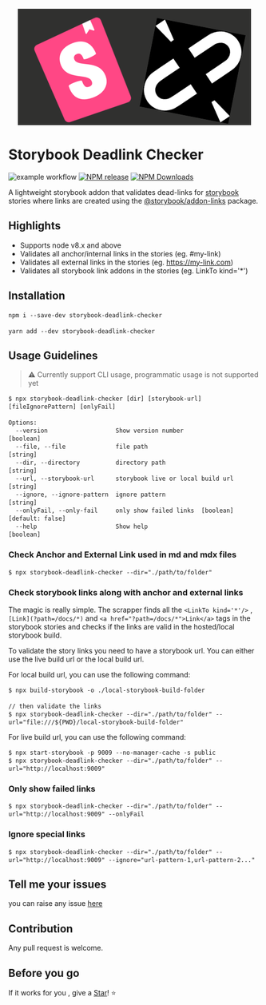 <p align="center">
  <img src="./assets/logo.png"/>
</p>

# Storybook Deadlink Checker

![example workflow](https://github.com/abhinaba-ghosh/storybook-deadlink-checker/actions/workflows/main.yml/badge.svg)
[![NPM release](https://img.shields.io/npm/v/storybook-deadlink-checker.svg 'NPM release')](https://www.npmjs.com/package/storybook-deadlink-checker)
[![NPM Downloads](https://img.shields.io/npm/dt/storybook-deadlink-checker.svg?style=flat-square)](https://www.npmjs.com/package/storybook-deadlink-checker)

A lightweight storybook addon that validates dead-links for [storybook](https://storybook.js.org/) stories where links are created using the [@storybook/addon-links](https://storybook.js.org/addons/@storybook/addon-links) package.

## Highlights

-   Supports node v8.x and above
-   Validates all anchor/internal links in the stories (eg. #my-link)
-   Validates all external links in the stories (eg. https://my-link.com)
-   Validates all storybook link addons in the stories (eg. LinkTo kind='\*')

## Installation

```
npm i --save-dev storybook-deadlink-checker

yarn add --dev storybook-deadlink-checker
```

## Usage Guidelines

> :warning: Currently support CLI usage, programmatic usage is not supported yet

```
$ npx storybook-deadlink-checker [dir] [storybook-url] [fileIgnorePattern] [onlyFail]

Options:
  --version                   Show version number                       [boolean]
  --file, --file              file path                                 [string]
  --dir, --directory          directory path                            [string]
  --url, --storybook-url      storybook live or local build url         [string]
  --ignore, --ignore-pattern  ignore pattern                            [string]
  --onlyFail, --only-fail     only show failed links  [boolean] [default: false]
  --help                      Show help                                [boolean]
```

### Check Anchor and External Link used in md and mdx files

```
$ npx storybook-deadlink-checker --dir="./path/to/folder"
```

### Check storybook links along with anchor and external links

The magic is really simple. The scrapper finds all the `<LinkTo kind='*'/>` , `[Link](?path=/docs/*)` and `<a href="?path=/docs/*">Link</a>` tags in the storybook stories and checks if the links are valid in the hosted/local storybook build.

To validate the story links you need to have a storybook url. You can either use the live build url or the local build url.

For local build url, you can use the following command:

```
$ npx build-storybook -o ./local-storybook-build-folder

// then validate the links
$ npx storybook-deadlink-checker --dir="./path/to/folder" --url="file:///${PWD}/local-storybook-build-folder"
```

For live build url, you can use the following command:

```
$ npx start-storybook -p 9009 --no-manager-cache -s public
$ npx storybook-deadlink-checker --dir="./path/to/folder" --url="http://localhost:9009"
```

### Only show failed links

```
$ npx storybook-deadlink-checker --dir="./path/to/folder" --url="http://localhost:9009" --onlyFail
```

### Ignore special links

```
$ npx storybook-deadlink-checker --dir="./path/to/folder" --url="http://localhost:9009" --ignore="url-pattern-1,url-pattern-2..."
```

## Tell me your issues

you can raise any issue [here](https://github.com/abhinaba-ghosh/storybook-deadlink-checker/issues)

## Contribution

Any pull request is welcome.

## Before you go

If it works for you , give a [Star](https://github.com/abhinaba-ghosh/storybook-deadlink-checker)! :star:
